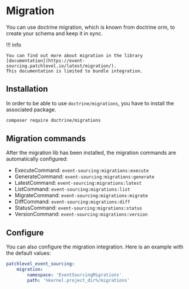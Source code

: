 # Migration

You can use doctrine migration, which is known from doctrine orm, to create your schema and keep it in sync.

!!! info

    You can find out more about migration in the library 
    [documentation](https://event-sourcing.patchlevel.io/latest/migration/). 
    This documentation is limited to bundle integration.


## Installation

In order to be able to use `doctrine/migrations`,
you have to install the associated package.

```bash
composer require doctrine/migrations
```

## Migration commands

After the migration lib has been installed, the migration commands are automatically configured:

* ExecuteCommand: `event-sourcing:migrations:execute`
* GenerateCommand: `event-sourcing:migrations:generate`
* LatestCommand: `event-sourcing:migrations:latest`
* ListCommand: `event-sourcing:migrations:list`
* MigrateCommand: `event-sourcing:migrations:migrate`
* DiffCommand: `event-sourcing:migrations:diff`
* StatusCommand: `event-sourcing:migrations:status`
* VersionCommand: `event-sourcing:migrations:version`

## Configure

You can also configure the migration integration. 
Here is an example with the default values:

```yaml
patchlevel_event_sourcing:
    migration:
        namespace: 'EventSourcingMigrations'
        path: '%kernel.project_dir%/migrations'
```
